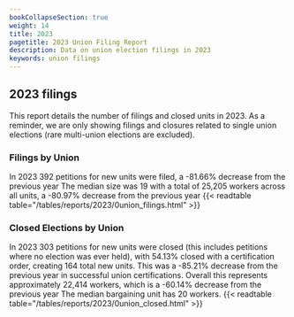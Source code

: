 ```yaml
---
bookCollapseSection: true
weight: 14
title: 2023
pagetitle: 2023 Union Filing Report
description: Data on union election filings in 2023
keywords: union filings
---
```


## 2023 filings

This report details the number of filings and closed units in 2023. As a reminder, we are only showing filings and closures related to single union elections (rare multi-union elections are excluded).

### Filings by Union
In 2023 392 petitions for new units were filed, a -81.66% decrease from the previous year The median size was 19 with a total of 25,205 workers across all units, a -80.97% decrease from the previous year
{{< readtable table="/tables/reports/2023/0union_filings.html" >}}

### Closed Elections by Union
In 2023 303 petitions for new units were closed (this includes petitions where no election was ever held), with 54.13% closed with a certification order, creating 164 total new units. This was a -85.21% decrease from the previous year in successful union certifications. Overall this represents approximately 22,414 workers, which is a -60.14% decrease from the previous year The median bargaining unit has 20 workers.
{{< readtable table="/tables/reports/2023/0union_closed.html" >}}
